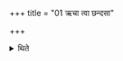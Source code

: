 +++
title = "01 ऋचा त्वा छन्दसा"

+++

<details><summary>थिते</summary>

ऋचा त्वा छन्दसा सादयामि वषट्कारेण त्वा छन्दसा सादयामि हिङ्कारेण त्वा छन्दसा सादयामि प्रस्तावेन त्वा छन्दसा सादयामि प्रतिहारेण त्वा छन्दसा सादयाम्युद्गीथेन त्वा छन्दसा सादयामि निधनेन त्वा छन्दसा सादयामीति सप्त च्छन्दस्याः १
</details>
